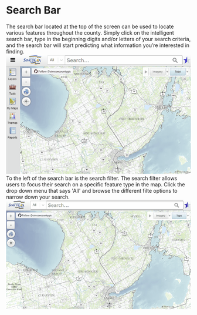 # Search Bar 
The search bar located at the top of the screen can be used to locate various features throughout the county. Simply click on the intelligent search bar, type in the beginning digits and/or letters of your search criteria, and the search bar will start predicting what information you’re interested in finding.
<br />![navigate to search bar](./images/search1.gif "Navigate to search bar") 
To the left of the search bar is the search filter. The search filter allows users to focus their search on a specific feature type in the map. Click the drop down menu that says 'All' and browse the different filte options to narrow down your search. 
<br />![navigate to search bar](./images/search2.gif "Navigate to search bar") 

